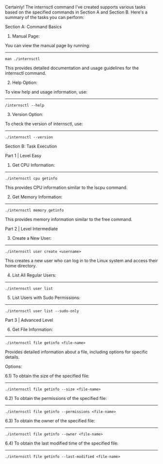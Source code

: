 Certainly! The internsctl command I've created supports various tasks based on the specified commands in Section A and Section B. Here's a summary of the tasks you can perform:

Section A: Command Basics

1) Manual Page:

You can view the manual page by running:

--------------------
	man ./internsctl

This provides detailed documentation and usage guidelines for the internsctl command.

2) Help Option:

To view help and usage information, use:

--------------------
    /internsctl --help

3) Version Option:

To check the version of internsctl, use:
 
 --------------------
    ./internsctl --version

Section B: Task Execution

Part 1 | Level Easy

1) Get CPU Information:


--------------------
    ./internsctl cpu getinfo

This provides CPU information similar to the lscpu command.

2) Get Memory Information:

--------------------
    ./internsctl memory getinfo

This provides memory information similar to the free command.

Part 2 | Level Intermediate

3) Create a New User:

--------------------
    ./internsctl user create <username>

This creates a new user who can log in to the Linux system and access their home directory.

4) List All Regular Users:
  
--------------------
    ./internsctl user list

5) List Users with Sudo Permissions:

--------------------
    ./internsctl user list --sudo-only

Part 3 | Advanced Level

6) Get File Information:

--------------------
    ./internsctl file getinfo <file-name>
 
Provides detailed information about a file, including options for specific details.

Options:

6.1) To obtain the size of the specified file:
 
 -------------------- 
    ./internsctl file getinfo --size <file-name>

6.2) To obtain the permissions of the specified file:
 
-------------------- 
    ./internsctl file getinfo --permissions <file-name>

6.3) To obtain the owner of the specified file:
   
--------------------
    ./internsctl file getinfo --owner <file-name>

6.4) To obtain the last modified time of the specified file: 

--------------------
    ./internsctl file getinfo --last-modified <file-name>
